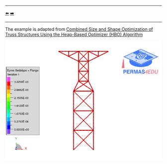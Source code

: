 ***
[⬅️](../027/README.md "Previous example")
[➡️](../029/README.md "Next example")
***

The example is adapted from [Combined Size and Shape Optimization of Truss Structures Using the Heap-Based Optimizer (HBO) Algorithm](https://doi.org/10.1007/s13369-024-09372-0)

![Combined optimization](combined_opt.gif)

